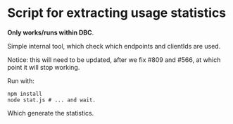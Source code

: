 # Script for extracting usage statistics

__Only works/runs within DBC__.

Simple internal tool, which check which endpoints and clientIds are used.

Notice: this will need to be updated, after we fix #809 and #566, at which point it will stop working.

Run with:

```
npm install
node stat.js # ... and wait.
```

Which generate the statistics.
